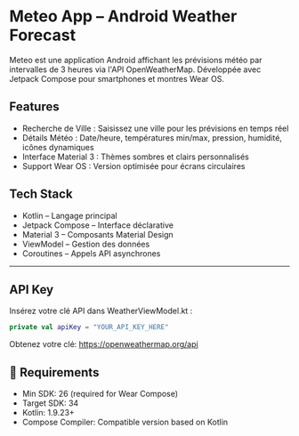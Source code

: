 # Meteo App – Android Weather Forecast

Meteo est une application Android affichant les prévisions météo par intervalles de 3 heures via l'API OpenWeatherMap. Développée avec Jetpack Compose pour smartphones et montres Wear OS.

## Features

-  Recherche de Ville : Saisissez une ville pour les prévisions en temps réel
-  Détails Météo : Date/heure, températures min/max, pression, humidité, icônes dynamiques
-  Interface Material 3 : Thèmes sombres et clairs personnalisés
-  Support Wear OS : Version optimisée pour écrans circulaires

##  Tech Stack

- Kotlin – Langage principal
- Jetpack Compose – Interface déclarative
- Material 3 – Composants Material Design
- ViewModel – Gestion des données
- Coroutines – Appels API asynchrones

---

## API Key

Insérez votre clé API dans WeatherViewModel.kt :
```kotlin
private val apiKey = "YOUR_API_KEY_HERE"
```
Obtenez votre clé: https://openweathermap.org/api

## 🧪 Requirements
- Min SDK: 26 (required for Wear Compose)
- Target SDK: 34
- Kotlin: 1.9.23+
- Compose Compiler: Compatible version based on Kotlin

